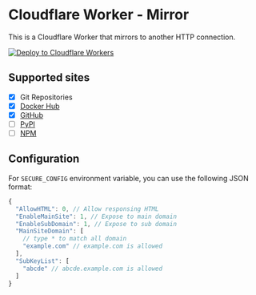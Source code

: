 # Cloudflare Worker - Mirror

This is a Cloudflare Worker that mirrors to another HTTP connection.

[![Deploy to Cloudflare Workers](https://deploy.workers.cloudflare.com/button)](https://deploy.workers.cloudflare.com/?url=https://github.com/Cnily03/cf-worker-mirror)

## Supported sites

- [x] Git Repositories
- [x] [Docker Hub](https://hub.docker.com)
- [x] [GitHub](https://github.com)
- [ ] [PyPI](https://pypi.org)
- [ ] [NPM](https://www.npmjs.com)

## Configuration

For `SECURE_CONFIG` environment variable, you can use the following JSON format:

```javascript
{
  "AllowHTML": 0, // Allow responsing HTML
  "EnableMainSite": 1, // Expose to main domain
  "EnableSubDomain": 1, // Expose to sub domain
  "MainSiteDomain": [
    // type * to match all domain
    "example.com" // example.com is allowed
  ],
  "SubKeyList": [
    "abcde" // abcde.example.com is allowed
  ]
}
```
